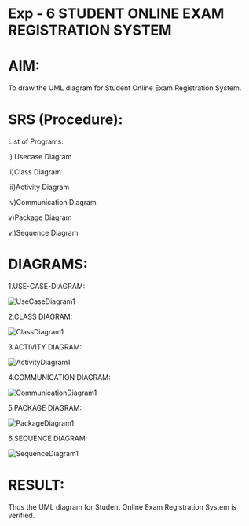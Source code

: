 # Exp - 6 STUDENT ONLINE EXAM REGISTRATION SYSTEM

# AIM:
To draw the UML diagram for Student Online Exam Registration System.

# SRS (Procedure):
List of Programs:

i) Usecase Diagram

ii)Class Diagram

iii)Activity Diagram

iv)Communication Diagram

v)Package Diagram

vi)Sequence Diagram


# DIAGRAMS:
1.USE-CASE-DIAGRAM:

![UseCaseDiagram1](https://github.com/user-attachments/assets/50e90d9d-adb9-45ae-b5fa-fc6e57f73e0a)

2.CLASS DIAGRAM:

![ClassDiagram1](https://github.com/user-attachments/assets/63119cd6-ded9-4274-8a90-f11624a52978)

3.ACTIVITY DIAGRAM:

![ActivityDiagram1](https://github.com/user-attachments/assets/b105ac7c-05c8-4003-a1f6-baaa5ec8a26f)

4.COMMUNICATION DIAGRAM:

![CommunicationDiagram1](https://github.com/user-attachments/assets/ed04ab20-236a-4cb6-b813-a029d57e257c)

5.PACKAGE DIAGRAM:

![PackageDiagram1](https://github.com/user-attachments/assets/b5b7e187-bdf7-49f8-a3b8-d54e94964757)

6.SEQUENCE DIAGRAM:

![SequenceDiagram1](https://github.com/user-attachments/assets/47ebed13-65e7-460d-9e5c-63c0e91353f6)




# RESULT:

Thus the UML diagram for Student Online Exam Registration System is verified.

